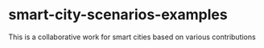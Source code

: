 # smart-city-scenarios-examples
This is a collaborative work for smart cities based on various contributions
